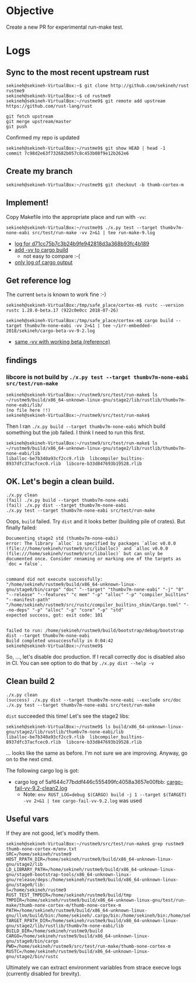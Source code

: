# Objective

Create a new PR for experimental run-make test.

# Logs

## Sync to the most recent upstream rust

```
sekineh@sekineh-VirtualBox:~$ git clone http://github.com/sekineh/rust rustme9
sekineh@sekineh-VirtualBox:~$ cd rustme9
sekineh@sekineh-VirtualBox:~/rustme9$ git remote add upstream https://github.com/rust-lang/rust

git fetch upstream
git merge upstream/master
git push
```

Confirmed my repo is updated 
```
sekineh@sekineh-VirtualBox:~/rustme9$ git show HEAD | head -1
commit 7c98d2e63f732682b057c8c453b08f9e12b262e6
```

## Create my branch

```
sekineh@sekineh-VirtualBox:~/rustme9$ git checkout -b thumb-cortex-m
```

## Implement!

Copy Makefile into the appropriate place and run with `-vv`:

```
sekineh@sekineh-VirtualBox:~/rustme9$ ./x.py test --target thumbv7m-none-eabi src/test/run-make -vv 2>&1 | tee run-make-9.log 
```

- [log for d71cc75b7c3b24b9fe942818d3a368b93fc4b189](run-make-9-1.log)
- [add -vv to cargo build](run-make-9-2.log)
  - not easy to compare :-(
- [only log of cargo output](cargo-fail-vv-9.2.log)

## Get reference log

The current `beta` is known to work fine :-)
```
sekineh@sekineh-VirtualBox:/tmp/safe_place/cortex-m$ rustc --version
rustc 1.28.0-beta.17 (922c0e0cc 2018-07-26)

sekineh@sekineh-VirtualBox:/tmp/safe_place/cortex-m$ cargo build --target thumbv7m-none-eabi -vv 2>&1 | tee ~/irr-embedded-2018/sekineh/cargo-beta-vv-9-2.log
```

- [same -vv with working beta (reference)](cargo-beta-vv-9-2.log)

## findings

### libcore is not build by `./x.py test --target thumbv7m-none-eabi src/test/run-make`

```
sekineh@sekineh-VirtualBox:~/rustme9/src/test/run-make$ ls ~/rustme9/build/x86_64-unknown-linux-gnu/stage2/lib/rustlib/thumbv7m-none-eabi/lib/
(no file here !!)
sekineh@sekineh-VirtualBox:~/rustme9/src/test/run-make$
```
Then I ran `./x.py build --target thumbv7m-none-eabi` which build something but the job failed.  I think I need to run this first.

```
sekineh@sekineh-VirtualBox:~/rustme9/src/test/run-make$ ls ~/rustme9/build/x86_64-unknown-linux-gnu/stage2/lib/rustlib/thumbv7m-none-eabi/lib
liballoc-be7b340a93cf2cc9.rlib  libcompiler_builtins-8937dfc37acfcec0.rlib  libcore-b33d847693b19528.rlib
```

## OK.  Let's begin a clean build.

```
./x.py clean
(fail) ./x.py build --target thumbv7m-none-eabi
(fail) ./x.py dist --target thumbv7m-none-eabi
./x.py test --target thumbv7m-none-eabi src/test/run-make
```

Oops, `build` failed. Try `dist` and it looks better (building pile of crates). But finally failed:

```
Documenting stage2 std (thumbv7m-none-eabi)
error: The library `alloc` is specified by packages `alloc v0.0.0 (file:///home/sekineh/rustme9/src/liballoc)` and `alloc v0.0.0 (file:///home/sekineh/rustme9/src/liballoc)` but can only be documented once. Consider renaming or marking one of the targets as `doc = false`.


command did not execute successfully: "/home/sekineh/rustme9/build/x86_64-unknown-linux-gnu/stage0/bin/cargo" "doc" "--target" "thumbv7m-none-eabi" "-j" "8" "--release" "--features" "c mem" "-p" "alloc" "-p" "compiler_builtins" "--manifest-path" "/home/sekineh/rustme9/src/rustc/compiler_builtins_shim/Cargo.toml" "--no-deps" "-p" "alloc" "-p" "core" "-p" "std"
expected success, got: exit code: 101


failed to run: /home/sekineh/rustme9/build/bootstrap/debug/bootstrap dist --target thumbv7m-none-eabi
Build completed unsuccessfully in 0:04:42
sekineh@sekineh-VirtualBox:~/rustme9$ 
```

So, ..., let's disable doc production.  If I recall correctly doc is disabled also in CI.  You can see option to do that by `./x.py dist --help -v`

## Clean build 2

```
./x.py clean
(success) ./x.py dist --target thumbv7m-none-eabi --exclude src/doc
./x.py test --target thumbv7m-none-eabi src/test/run-make
```

`dist` succeeded this time!  Let's see the stage2 libs:

```
sekineh@sekineh-VirtualBox:~/rustme9$ ls build/x86_64-unknown-linux-gnu/stage2/lib/rustlib/thumbv7m-none-eabi/lib
liballoc-be7b340a93cf2cc9.rlib  libcompiler_builtins-8937dfc37acfcec0.rlib  libcore-b33d847693b19528.rlib
```

... looks like the same as before. I'm not sure we are improving.
Anyway, go on to the next cmd.

The following cargo log is got:
- cargo log of 5af644c77bddf446c555499fc4058a3657e00fbb: [cargo-fail-vv-9.2-clean2.log](cargo-fail-vv-9.2-clean2.log)
  - Note: `env RUST_LOG=debug $(CARGO) build -j 1 --target $(TARGET) -vv 2>&1 | tee cargo-fail-vv-9.2.log` was used








## Useful vars

If they are not good, let's modify them.

```
sekineh@sekineh-VirtualBox:~/rustme9/src/test/run-make$ grep rustme9 thumb-none-cortex-m/env.txt
SRC=/home/sekineh/rustme9
HOST_RPATH_DIR=/home/sekineh/rustme9/build/x86_64-unknown-linux-gnu/stage2/lib
LD_LIBRARY_PATH=/home/sekineh/rustme9/build/x86_64-unknown-linux-gnu/stage0-bootstrap-tools/x86_64-unknown-linux-gnu/release/deps:/home/sekineh/rustme9/build/x86_64-unknown-linux-gnu/stage0/lib:
S=/home/sekineh/rustme9
RUST_TEST_TMPDIR=/home/sekineh/rustme9/build/tmp
TMPDIR=/home/sekineh/rustme9/build/x86_64-unknown-linux-gnu/test/run-make/thumb-none-cortex-m/thumb-none-cortex-m
PATH=/home/sekineh/rustme9/build/x86_64-unknown-linux-gnu/llvm/build/bin:/home/sekineh/.cargo/bin:/home/sekineh/bin:/home/sekineh/.local/bin:/usr/local/sbin:/usr/local/bin:/usr/sbin:/usr/bin:/sbin:/bin:/usr/games:/usr/local/games:/snap/bin
TARGET_RPATH_DIR=/home/sekineh/rustme9/build/x86_64-unknown-linux-gnu/stage2/lib/rustlib/thumbv7m-none-eabi/lib
BUILD_DIR=/home/sekineh/rustme9/build
CARGO=/home/sekineh/rustme9/build/x86_64-unknown-linux-gnu/stage0/bin/cargo
PWD=/home/sekineh/rustme9/src/test/run-make/thumb-none-cortex-m
RUSTC=/home/sekineh/rustme9/build/x86_64-unknown-linux-gnu/stage2/bin/rustc
```

Ultimately we can extract environment variables from strace execve logs (currently disabled for brevity).